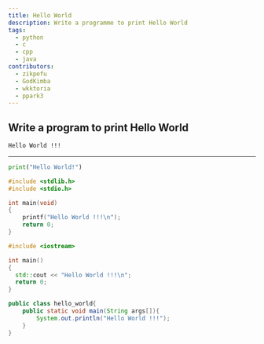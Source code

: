 ```yaml
---
title: Hello World
description: Write a programme to print Hello World
tags:
  - python
  - c
  - cpp
  - java
contributors:
  - zikpefu
  - GodKimba
  - wkktoria
  - ppark3
---
```


## Write a program to print Hello World

```txt
Hello World !!!
```

---

<CodeBlock>

```python
print("Hello World!")
```

```c
#include <stdlib.h>
#include <stdio.h>

int main(void)
{
    printf("Hello World !!!\n");
    return 0;
}
```

```cpp
#include <iostream>

int main()
{
  std::cout << "Hello World !!!\n";
  return 0;
}

```

```java
public class hello_world{
    public static void main(String args[]){
        System.out.println("Hello World !!!");
    }
}

```

</CodeBlock>
